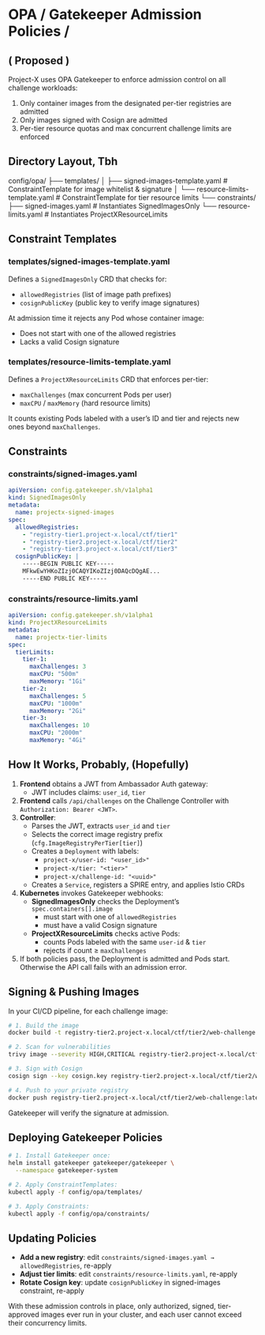 # OPA / Gatekeeper Admission Policies / 
 
 ## ( Proposed )

Project-X uses OPA Gatekeeper to enforce admission control on all challenge workloads:

1. Only container images from the designated per-tier registries are admitted  
2. Only images signed with Cosign are admitted  
3. Per-tier resource quotas and max concurrent challenge limits are enforced  

## Directory Layout, Tbh

config/opa/
├── templates/
│   ├── signed-images-template.yaml        # ConstraintTemplate for image whitelist & signature
│   └── resource-limits-template.yaml      # ConstraintTemplate for tier resource limits
└── constraints/
    ├── signed-images.yaml                # Instantiates SignedImagesOnly
    └── resource-limits.yaml              # Instantiates ProjectXResourceLimits


##
##


## Constraint Templates

### templates/signed-images-template.yaml

Defines a `SignedImagesOnly` CRD that checks for:

- `allowedRegistries` (list of image path prefixes)  
- `cosignPublicKey` (public key to verify image signatures)  

At admission time it rejects any Pod whose container image:

- Does not start with one of the allowed registries  
- Lacks a valid Cosign signature  

### templates/resource-limits-template.yaml

Defines a `ProjectXResourceLimits` CRD that enforces per-tier:

- `maxChallenges` (max concurrent Pods per user)  
- `maxCPU` / `maxMemory` (hard resource limits)  

It counts existing Pods labeled with a user’s ID and tier and rejects new ones beyond `maxChallenges`.

## Constraints

### constraints/signed-images.yaml

```yaml
apiVersion: config.gatekeeper.sh/v1alpha1
kind: SignedImagesOnly
metadata:
  name: projectx-signed-images
spec:
  allowedRegistries:
    - "registry-tier1.project-x.local/ctf/tier1"
    - "registry-tier2.project-x.local/ctf/tier2"
    - "registry-tier3.project-x.local/ctf/tier3"
  cosignPublicKey: |
    -----BEGIN PUBLIC KEY-----
    MFkwEwYHKoZIzj0CAQYIKoZIzj0DAQcDQgAE...
    -----END PUBLIC KEY-----
```

### constraints/resource-limits.yaml

```yaml
apiVersion: config.gatekeeper.sh/v1alpha1
kind: ProjectXResourceLimits
metadata:
  name: projectx-tier-limits
spec:
  tierLimits:
    tier-1:
      maxChallenges: 3
      maxCPU: "500m"
      maxMemory: "1Gi"
    tier-2:
      maxChallenges: 5
      maxCPU: "1000m"
      maxMemory: "2Gi"
    tier-3:
      maxChallenges: 10
      maxCPU: "2000m"
      maxMemory: "4Gi"
```

## How It Works, Probably, (Hopefully)

1. **Frontend** obtains a JWT from Ambassador Auth gateway:
   - JWT includes claims: `user_id`, `tier`
2. **Frontend** calls `/api/challenges` on the Challenge Controller with  
   `Authorization: Bearer <JWT>`.
3. **Controller**:
   - Parses the JWT, extracts `user_id` and `tier`
   - Selects the correct image registry prefix (`cfg.ImageRegistryPerTier[tier]`)
   - Creates a `Deployment` with labels:
     - `project-x/user-id: "<user_id>"`
     - `project-x/tier: "<tier>"`
     - `project-x/challenge-id: "<uuid>"`
   - Creates a `Service`, registers a SPIRE entry, and applies Istio CRDs
4. **Kubernetes** invokes Gatekeeper webhooks:
   - **SignedImagesOnly** checks the Deployment’s `spec.containers[].image`
     - must start with one of `allowedRegistries`
     - must have a valid Cosign signature
   - **ProjectXResourceLimits** checks active Pods:
     - counts Pods labeled with the same `user-id` & `tier`
     - rejects if count ≥ `maxChallenges`
5. If both policies pass, the Deployment is admitted and Pods start.  
   Otherwise the API call fails with an admission error.

## Signing & Pushing Images

In your CI/CD pipeline, for each challenge image:

```bash
# 1. Build the image
docker build -t registry-tier2.project-x.local/ctf/tier2/web-challenge:latest .

# 2. Scan for vulnerabilities
trivy image --severity HIGH,CRITICAL registry-tier2.project-x.local/ctf/tier2/web-challenge:latest

# 3. Sign with Cosign
cosign sign --key cosign.key registry-tier2.project-x.local/ctf/tier2/web-challenge:latest

# 4. Push to your private registry
docker push registry-tier2.project-x.local/ctf/tier2/web-challenge:latest
```

Gatekeeper will verify the signature at admission.

## Deploying Gatekeeper Policies

```bash
# 1. Install Gatekeeper once:
helm install gatekeeper gatekeeper/gatekeeper \
  --namespace gatekeeper-system

# 2. Apply ConstraintTemplates:
kubectl apply -f config/opa/templates/

# 3. Apply Constraints:
kubectl apply -f config/opa/constraints/
```

## Updating Policies

- **Add a new registry**: edit `constraints/signed-images.yaml → allowedRegistries`, re-apply  
- **Adjust tier limits**: edit `constraints/resource-limits.yaml`, re-apply  
- **Rotate Cosign key**: update `cosignPublicKey` in signed-images constraint, re-apply  

With these admission controls in place, only authorized, signed, tier-approved images ever run in your cluster, and each user cannot exceed their concurrency limits.
